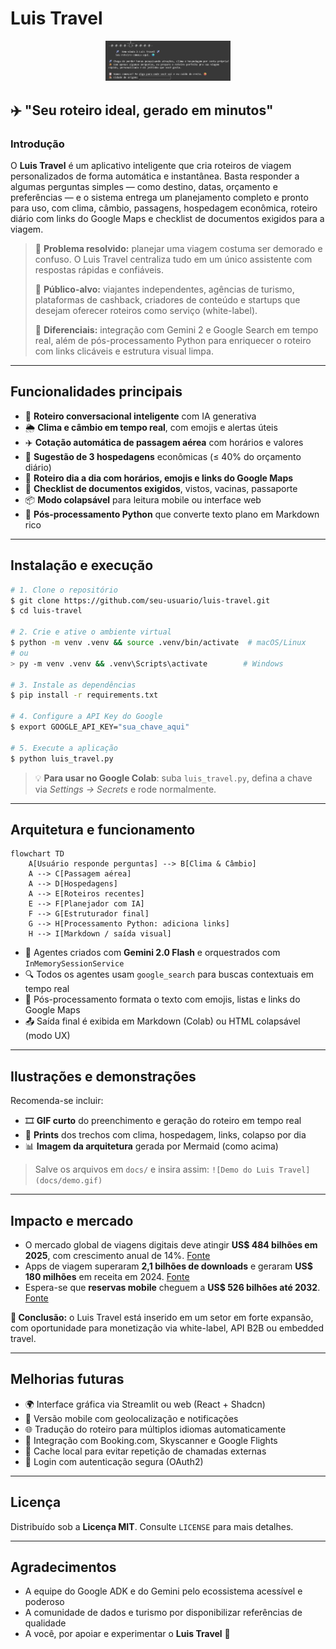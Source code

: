 # Luis Travel
<p align="center">
     <img src="images/logo.png" width="200">
</p>

## ✈️ "Seu roteiro ideal, gerado em minutos"

### Introdução

O **Luis Travel** é um aplicativo inteligente que cria roteiros de viagem personalizados de forma automática e instantânea. Basta responder a algumas perguntas simples — como destino, datas, orçamento e preferências — e o sistema entrega um planejamento completo e pronto para uso, com clima, câmbio, passagens, hospedagem econômica, roteiro diário com links do Google Maps e checklist de documentos exigidos para a viagem.

> 🎯 **Problema resolvido:** planejar uma viagem costuma ser demorado e confuso. O Luis Travel centraliza tudo em um único assistente com respostas rápidas e confiáveis.
>
> 👥 **Público-alvo:** viajantes independentes, agências de turismo, plataformas de cashback, criadores de conteúdo e startups que desejam oferecer roteiros como serviço (white-label).
>
> 🚀 **Diferenciais:** integração com Gemini 2 e Google Search em tempo real, além de pós-processamento Python para enriquecer o roteiro com links clicáveis e estrutura visual limpa.

---

## Funcionalidades principais

* 🧠 **Roteiro conversacional inteligente** com IA generativa
* 🌦️ **Clima e câmbio em tempo real**, com emojis e alertas úteis
* ✈️ **Cotação automática de passagem aérea** com horários e valores
* 🏨 **Sugestão de 3 hospedagens** econômicas (≤ 40% do orçamento diário)
* 📅 **Roteiro dia a dia com horários, emojis e links do Google Maps**
* 📄 **Checklist de documentos exigidos**, vistos, vacinas, passaporte
* 📦 **Modo colapsável** para leitura mobile ou interface web
* 🧩 **Pós-processamento Python** que converte texto plano em Markdown rico

---

## Instalação e execução

```bash
# 1. Clone o repositório
$ git clone https://github.com/seu-usuario/luis-travel.git
$ cd luis-travel

# 2. Crie e ative o ambiente virtual
$ python -m venv .venv && source .venv/bin/activate  # macOS/Linux
# ou
> py -m venv .venv && .venv\Scripts\activate        # Windows

# 3. Instale as dependências
$ pip install -r requirements.txt

# 4. Configure a API Key do Google
$ export GOOGLE_API_KEY="sua_chave_aqui"

# 5. Execute a aplicação
$ python luis_travel.py
```

> 💡 **Para usar no Google Colab**: suba `luis_travel.py`, defina a chave via *Settings → Secrets* e rode normalmente.

---

## Arquitetura e funcionamento

```mermaid
flowchart TD
    A[Usuário responde perguntas] --> B[Clima & Câmbio]
    A --> C[Passagem aérea]
    A --> D[Hospedagens]
    A --> E[Roteiros recentes]
    E --> F[Planejador com IA]
    F --> G[Estruturador final]
    G --> H[Processamento Python: adiciona links]
    H --> I[Markdown / saída visual]
```

* 📌 Agentes criados com **Gemini 2.0 Flash** e orquestrados com `InMemorySessionService`
* 🔍 Todos os agentes usam `google_search` para buscas contextuais em tempo real
* 🧠 Pós-processamento formata o texto com emojis, listas e links do Google Maps
* 📤 Saída final é exibida em Markdown (Colab) ou HTML colapsável (modo UX)

---

## Ilustrações e demonstrações

Recomenda-se incluir:

* 🎞️ **GIF curto** do preenchimento e geração do roteiro em tempo real
* 📸 **Prints** dos trechos com clima, hospedagem, links, colapso por dia
* 📊 **Imagem da arquitetura** gerada por Mermaid (como acima)

> Salve os arquivos em `docs/` e insira assim:
> `![Demo do Luis Travel](docs/demo.gif)`

---

## Impacto e mercado

* O mercado global de viagens digitais deve atingir **US\$ 484 bilhões em 2025**, com crescimento anual de 14%.
  [Fonte](https://blog.tbrc.info/2025/05/digital-travel-market-2/?utm_source=chatgpt.com)
* Apps de viagem superaram **2,1 bilhões de downloads** e geraram **US\$ 180 milhões** em receita em 2024.
  [Fonte](https://asoworld.com/blog/2024-global-travel-app-market-trends-report/?utm_source=chatgpt.com)
* Espera-se que **reservas mobile** cheguem a **US\$ 526 bilhões até 2032**.
  [Fonte](https://www.nimbleappgenie.com/blogs/travel-app-statistics/?utm_source=chatgpt.com)

**💼 Conclusão:** o Luis Travel está inserido em um setor em forte expansão, com oportunidade para monetização via white-label, API B2B ou embedded travel.

---

## Melhorias futuras

* 🌍 Interface gráfica via Streamlit ou web (React + Shadcn)
* 📲 Versão mobile com geolocalização e notificações
* 🌐 Tradução do roteiro para múltiplos idiomas automaticamente
* 🔌 Integração com Booking.com, Skyscanner e Google Flights
* 🧠 Cache local para evitar repetição de chamadas externas
* 🔐 Login com autenticação segura (OAuth2)

---

## Licença

Distribuído sob a **Licença MIT**. Consulte `LICENSE` para mais detalhes.

---

## Agradecimentos

* A equipe do Google ADK e do Gemini pelo ecossistema acessível e poderoso
* A comunidade de dados e turismo por disponibilizar referências de qualidade
* A você, por apoiar e experimentar o **Luis Travel** 💙

